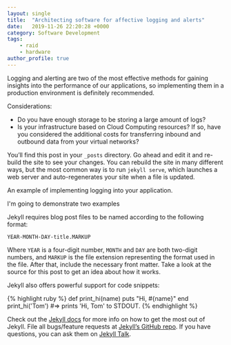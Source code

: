 ```yaml
---
layout: single
title:  "Architecting software for affective logging and alerts"
date:   2019-11-26 22:20:28 +0000
category: Software Development
tags: 
    - raid
    - hardware
author_profile: true
---
```


Logging and alerting are two of the most effective methods for gaining insights into the performance of our applications, so implementing them in a production environment is definitely recommended. 

Considerations:
- Do you have enough storage to be storing a large amount of logs?
- Is your infrastructure based on Cloud Computing resources? If so, have you considered the additional costs for transferring inbound and outbound data from your virtual networks?

You’ll find this post in your `_posts` directory. Go ahead and edit it and re-build the site to see your changes. You can rebuild the site in many different ways, but the most common way is to run `jekyll serve`, which launches a web server and auto-regenerates your site when a file is updated.

An example of implementing logging into your application.

I'm going to demonstrate two examples

Jekyll requires blog post files to be named according to the following format:

`YEAR-MONTH-DAY-title.MARKUP`

Where `YEAR` is a four-digit number, `MONTH` and `DAY` are both two-digit numbers, and `MARKUP` is the file extension representing the format used in the file. After that, include the necessary front matter. Take a look at the source for this post to get an idea about how it works.

Jekyll also offers powerful support for code snippets:

{% highlight ruby %}
def print_hi(name)
  puts "Hi, #{name}"
end
print_hi('Tom')
#=> prints 'Hi, Tom' to STDOUT.
{% endhighlight %}

Check out the [Jekyll docs][jekyll-docs] for more info on how to get the most out of Jekyll. File all bugs/feature requests at [Jekyll’s GitHub repo][jekyll-gh]. If you have questions, you can ask them on [Jekyll Talk][jekyll-talk].

[jekyll-docs]: https://jekyllrb.com/docs/home
[jekyll-gh]:   https://github.com/jekyll/jekyll
[jekyll-talk]: https://talk.jekyllrb.com/
